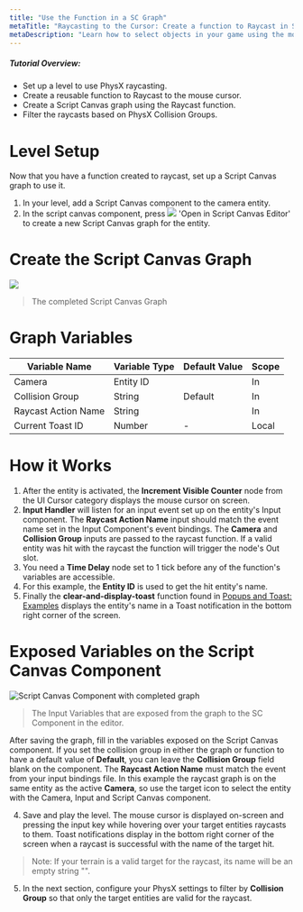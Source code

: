 ```yaml
---
title: "Use the Function in a SC Graph"
metaTitle: "Raycasting to the Cursor: Create a function to Raycast in Script Canvas"
metaDescription: "Learn how to select objects in your game using the mouse cursor.  Filter the objects with Collision Groups"
---
```


##### Tutorial Overview:
-  Set up a level to use PhysX raycasting.
-  Create a reusable function to Raycast to the mouse cursor.
-  Create a Script Canvas graph using the Raycast function.
-  Filter the raycasts based on PhysX Collision Groups.

# Level Setup

Now that you have a function created to raycast, set up a Script Canvas graph to use it.

1. In your level, add a Script Canvas component to the camera entity.
2. In the script canvas component, press ![](/images/icons/editor/open.png) 'Open in Script Canvas Editor' to create a new Script Canvas graph for the entity.

# Create the Script Canvas Graph

<a href="../images/02/rc-01.png">
  <img align="center" src="../images/02/rc-01.png"/>
</a>

>  The completed Script Canvas Graph

# Graph Variables

|Variable Name|Variable Type|Default Value|Scope|
|-------------|-------------|-------------|-----|
|Camera|Entity ID||In|
|Collision Group|String|Default|In|
|Raycast Action Name|String||In|
|Current Toast ID|Number|-|Local|

# How it Works

1. After the entity is activated, the **Increment Visible Counter** node from the UI Cursor category displays the mouse cursor on screen.
2. **Input Handler** will listen for an input event set up on the entity's Input component.  The **Raycast Action Name** input should match the event name set in the Input Component's event bindings.  The **Camera** and **Collision Group** inputs are passed to the raycast function.  If a valid entity was hit with the raycast the function will trigger the node's Out slot.  
3. You need a **Time Delay** node set to 1 tick before any of the function's variables are accessible.  
4. For this example, the **Entity ID** is used to get the hit entity's name.  
5. Finally the **clear-and-display-toast** function found in [Popups and Toast: Examples](/01-popups/01-05-usage) displays the entity's name in a Toast notification in the bottom right corner of the screen.

# Exposed Variables on the Script Canvas Component

![Script Canvas Component with completed graph](/images/02/rc-05.png "Script Canvas Component with completed graph")
>  The Input Variables that are exposed from the graph to the SC Component in the editor.

After saving the graph, fill in the variables exposed on the Script Canvas component.  If you set the collision group in either the graph or function to have a default value of **Default**, you can leave the **Collision Group** field blank on the component.  The **Raycast Action Name** must match the event from your input bindings file.  In this example the raycast graph is on the same entity as the active **Camera**, so use the target icon to select the entity with the Camera, Input and Script Canvas component.

4. Save and play the level. The mouse cursor is displayed on-screen and pressing the input key while hovering over your target entities raycasts to them.  Toast notifications display in the bottom right corner of the screen when a raycast is successful with the name of the target hit.

>Note: If your terrain is a valid target for the raycast, its name will be an empty string "".

5.  In the next section, configure your PhysX settings to filter by **Collision Group** so that only the target entities are valid for the raycast.
